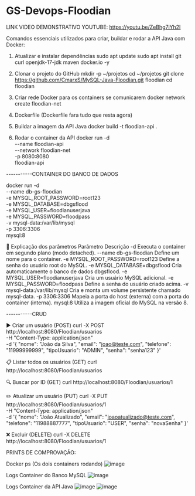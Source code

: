 # GS-Devops-Floodian

LINK VIDEO DEMONSTRATIVO YOUTUBE: https://youtu.be/ZeBhg7iYh2I

Comandos essenciais utilizados para criar, buildar e rodar a API Java com Docker:

1. Atualizar e instalar dependências
sudo apt update
sudo apt install git curl openjdk-17-jdk maven docker.io -y

2. Clonar o projeto do GitHub
mkdir -p ~/projetos
cd ~/projetos
git clone https://github.com/CmarxS/MySQL-Java-Floodian.git floodian
cd floodian

3. Criar rede Docker para os containers se comunicarem
docker network create floodian-net

4. Dockerfile
(Dockerfile fara tudo que resta agora)

5. Buildar a imagem da API Java
docker build -t floodian-api .

 6. Rodar o container da API
docker run -d \
  --name floodian-api \
  --network floodian-net \
  -p 8080:8080 \
  floodian-api





-----------CONTAINER DO BANCO DE DADOS

docker run -d \
  --name db-gs-floodian \
  -e MYSQL_ROOT_PASSWORD=root123 \
  -e MYSQL_DATABASE=dbgsflood \
  -e MYSQL_USER=floodianuserjava \
  -e MYSQL_PASSWORD=floodpass \
  -v mysql-data:/var/lib/mysql \
  -p 3306:3306 \
  mysql:8
  
🧩 Explicação dos parâmetros
Parâmetro	Descrição
-d	Executa o container em segundo plano (modo detached).
--name db-gs-floodian	Define um nome para o container.
-e MYSQL_ROOT_PASSWORD=root123	Define a senha do usuário root do MySQL.
-e MYSQL_DATABASE=dbgsflood	Cria automaticamente o banco de dados dbgsflood.
-e MYSQL_USER=floodianuserjava	Cria um usuário MySQL adicional.
-e MYSQL_PASSWORD=floodpass	Define a senha do usuário criado acima.
-v mysql-data:/var/lib/mysql	Cria e monta um volume persistente chamado mysql-data.
-p 3306:3306	Mapeia a porta do host (externa) com a porta do container (interna).
mysql:8	Utiliza a imagem oficial do MySQL na versão 8.

-----------CRUD

▶️ Criar um usuário (POST)
curl -X POST http://localhost:8080/Floodian/usuarios \
-H "Content-Type: application/json" \
-d '{
  "nome": "João da Silva",
  "email": "joao@teste.com",
  "telefone": "11999999999",
  "tipoUsuario": "ADMIN",
  "senha": "senha123"
}'

📋 Listar todos os usuários (GET)
curl http://localhost:8080/Floodian/usuarios

🔍 Buscar por ID (GET)
curl http://localhost:8080/Floodian/usuarios/1

✏️ Atualizar um usuário (PUT)
curl -X PUT http://localhost:8080/Floodian/usuarios/1 \
-H "Content-Type: application/json" \
-d '{
  "nome": "João Atualizado",
  "email": "joaoatualizado@teste.com",
  "telefone": "11988887777",
  "tipoUsuario": "USER",
  "senha": "novaSenha"
}'

❌ Excluir (DELETE)
curl -X DELETE http://localhost:8080/Floodian/usuarios/1


PRINTS DE COMPROVAÇÃO:

Docker ps (Os dois containers rodando)
![image](https://github.com/user-attachments/assets/4564dec8-9da2-474d-9192-4e73816336f1)

Logs Container do Banco MySQL
![image](https://github.com/user-attachments/assets/732ac8be-16f0-4153-9bf4-66d3280f7795)

Logs Container da API Java
![image](https://github.com/user-attachments/assets/8a7abf19-25b3-4fa6-a041-28ba7712bfc9)
![image](https://github.com/user-attachments/assets/51f0a1d5-eacd-4cb3-bfa5-88a05b562dd6)







